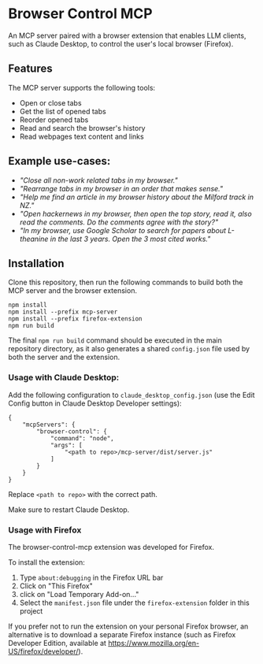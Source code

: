 # Browser Control MCP

An MCP server paired with a browser extension that enables LLM clients, such as Claude Desktop, to control the user's local browser (Firefox).

## Features

The MCP server supports the following tools:
- Open or close tabs
- Get the list of opened tabs
- Reorder opened tabs
- Read and search the browser's history
- Read webpages text content and links

## Example use-cases:

- *"Close all non-work related tabs in my browser."*
- *"Rearrange tabs in my browser in an order that makes sense."*
- *"Help me find an article in my browser history about the Milford track in NZ."*
- *"Open hackernews in my browser, then open the top story, read it, also read the comments. Do the comments agree with the story?"*
- *"In my browser, use Google Scholar to search for papers about L-theanine in the last 3 years. Open the 3 most cited works."*

## Installation

Clone this repository, then run the following commands to build both the MCP server and the browser extension.
```
npm install
npm install --prefix mcp-server
npm install --prefix firefox-extension
npm run build
```

The final `npm run build` command should be executed in the main repository directory, as it also generates a shared `config.json` file used by both the server and the extension.


### Usage with Claude Desktop:

Add the following configuration to `claude_desktop_config.json` (use the Edit Config button in Claude Desktop Developer settings):
```
{
    "mcpServers": {
        "browser-control": {
            "command": "node",
            "args": [
                "<path to repo>/mcp-server/dist/server.js"
            ]
        }
    }
}
```
Replace `<path to repo>` with the correct path.

Make sure to restart Claude Desktop. 


### Usage with Firefox

The browser-control-mcp extension was developed for Firefox.

To install the extension:

1. Type `about:debugging` in the Firefox URL bar
2. Click on "This Firefox"
3. click on "Load Temporary Add-on..."
4. Select the `manifest.json` file under the `firefox-extension` folder in this project

If you prefer not to run the extension on your personal Firefox browser, an alternative is to download a separate Firefox instance (such as Firefox Developer Edition, available at https://www.mozilla.org/en-US/firefox/developer/).

